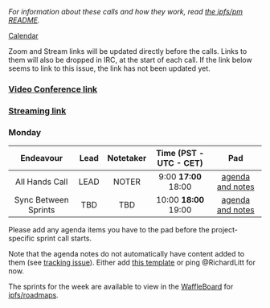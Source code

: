 _For information about these calls and how they work, read [the ipfs/pm README](https://github.com/ipfs/pm)._

[Calendar](https://calendar.google.com/calendar/embed?src=ipfs.io_eal36ugu5e75s207gfjcu0ae84@group.calendar.google.com)

Zoom and Stream links will be updated directly before the calls. Links to them will also be dropped in IRC, at the start of each call. If the link below seems to link to this issue, the link has not been updated yet.

### **[Video Conference link]()**
### **[Streaming link]()**

### Monday

Endeavour      | Lead            | Notetaker | Time (PST - UTC - CET) | Pad
:------------: | :-------------: | :-------: | :--------------------: | :----:
All Hands Call | LEAD   | NOTER | 9:00 **17:00** 18:00  | [agenda and notes](HACKMD)
Sync Between Sprints      | TBD    | TBD | 10:00 **18:00** 19:00 | [agenda and notes](HACKMD)

Please add any agenda items you have to the pad before the project-specific sprint call starts.

Note that the agenda notes do not automatically have content added to them (see [tracking issue](https://github.com/ipfs/node-github-issue-bot/issues/8)). Either add [this template](https://raw.githubusercontent.com/ipfs/pm/master/templates/agenda-for-all-hands-call.md) or ping @RichardLitt for now.

The sprints for the week are available to view in the [WaffleBoard](http://waffle.io/ipfs/roadmaps) for [ipfs/roadmaps](https://github.com/ipfs/roadmaps).
